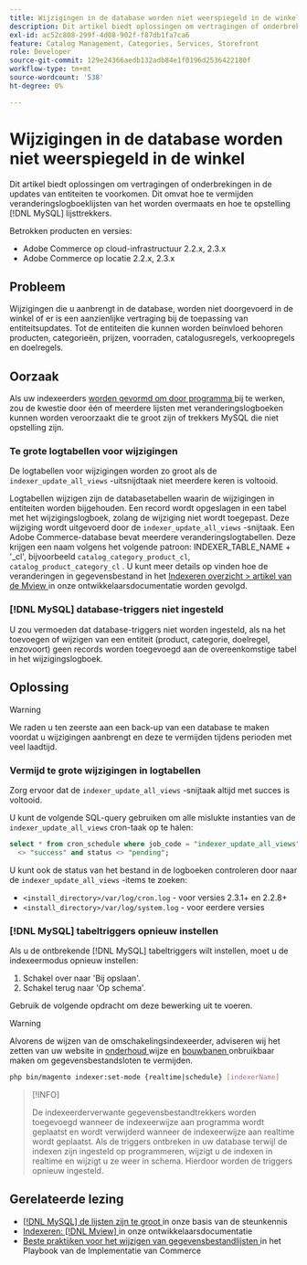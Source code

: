 ```yaml
---
title: Wijzigingen in de database worden niet weerspiegeld in de winkel
description: Dit artikel biedt oplossingen om vertragingen of onderbrekingen in de updates van entiteiten te voorkomen. Dit omvat hoe te om veranderingslogboeklijsten te vermijden van het krijgen van overmaatse en hoe te opstelling  [!DNL MySQL]  lijsttrekkers.
exl-id: ac52c808-299f-4d08-902f-f87db1fa7ca6
feature: Catalog Management, Categories, Services, Storefront
role: Developer
source-git-commit: 129e24366aedb132adb84e1f0196d2536422180f
workflow-type: tm+mt
source-wordcount: '538'
ht-degree: 0%

---
```


# Wijzigingen in de database worden niet weerspiegeld in de winkel

Dit artikel biedt oplossingen om vertragingen of onderbrekingen in de updates van entiteiten te voorkomen. Dit omvat hoe te vermijden veranderingslogboeklijsten van het worden overmaats en hoe te opstelling [!DNL MySQL] lijsttrekkers.

Betrokken producten en versies:

* Adobe Commerce op cloud-infrastructuur 2.2.x, 2.3.x
* Adobe Commerce op locatie 2.2.x, 2.3.x

## Probleem

Wijzigingen die u aanbrengt in de database, worden niet doorgevoerd in de winkel of er is een aanzienlijke vertraging bij de toepassing van entiteitsupdates. Tot de entiteiten die kunnen worden beïnvloed behoren producten, categorieën, prijzen, voorraden, catalogusregels, verkoopregels en doelregels.

## Oorzaak

Als uw indexeerders [ worden gevormd om door programma ](https://experienceleague.adobe.com/en/docs/commerce-operations/configuration-guide/cli/manage-indexers#configure-indexers) bij te werken, zou de kwestie door één of meerdere lijsten met veranderingslogboeken kunnen worden veroorzaakt die te groot zijn of trekkers MySQL die niet opstelling zijn.

### Te grote logtabellen voor wijzigingen

De logtabellen voor wijzigingen worden zo groot als de `indexer_update_all_views` -uitsnijdtaak niet meerdere keren is voltooid.

Logtabellen wijzigen zijn de databasetabellen waarin de wijzigingen in entiteiten worden bijgehouden. Een record wordt opgeslagen in een tabel met het wijzigingslogboek, zolang de wijziging niet wordt toegepast. Deze wijziging wordt uitgevoerd door de `indexer_update_all_views` -snijtaak. Een Adobe Commerce-database bevat meerdere veranderingslogtabellen. Deze krijgen een naam volgens het volgende patroon: INDEXER\_TABLE\_NAME + &#39;\_cl&#39;, bijvoorbeeld `catalog_category_product_cl`, `catalog_product_category_cl` . U kunt meer details op vinden hoe de veranderingen in gegevensbestand in het [ Indexeren overzicht > artikel van de Mview ](https://developer.adobe.com/commerce/php/development/components/indexing/#mview) in onze ontwikkelaarsdocumentatie worden gevolgd.

### [!DNL MySQL] database-triggers niet ingesteld

U zou vermoeden dat database-triggers niet worden ingesteld, als na het toevoegen of wijzigen van een entiteit (product, categorie, doelregel, enzovoort) geen records worden toegevoegd aan de overeenkomstige tabel in het wijzigingslogboek.

## Oplossing

>[!WARNING]
>
>We raden u ten zeerste aan een back-up van een database te maken voordat u wijzigingen aanbrengt en deze te vermijden tijdens perioden met veel laadtijd.

### Vermijd te grote wijzigingen in logtabellen

Zorg ervoor dat de `indexer_update_all_views` -snijtaak altijd met succes is voltooid.

U kunt de volgende SQL-query gebruiken om alle mislukte instanties van de `indexer_update_all_views` cron-taak op te halen:

```sql
select * from cron_schedule where job_code = "indexer_update_all_views" and status
  <> "success" and status <> "pending";
```

U kunt ook de status van het bestand in de logboeken controleren door naar de `indexer_update_all_views` -items te zoeken:

* `<install_directory>/var/log/cron.log` - voor versies 2.3.1+ en 2.2.8+
* `<install_directory>/var/log/system.log` - voor eerdere versies

### [!DNL MySQL] tabeltriggers opnieuw instellen

Als u de ontbrekende [!DNL MySQL] tabeltriggers wilt instellen, moet u de indexeermodus opnieuw instellen:

1. Schakel over naar &#39;Bij opslaan&#39;.
1. Schakel terug naar &#39;Op schema&#39;.

Gebruik de volgende opdracht om deze bewerking uit te voeren.

>[!WARNING]
>
>Alvorens de wijzen van de omschakelingsindexeerder, adviseren wij het zetten van uw website in [ onderhoud ](https://experienceleague.adobe.com/docs/commerce-operations/configuration-guide/setup/application-modes.html#maintenance-mode) wijze en [ bouwbanen ](https://experienceleague.adobe.com/docs/commerce-cloud-service/user-guide/configure/app/properties/crons-property.html#disable-cron-jobs) onbruikbaar maken om gegevensbestandsloten te vermijden.

```bash
php bin/magento indexer:set-mode {realtime|schedule} [indexerName]
```

>[!INFO]
>
>De indexeerderverwante gegevensbestandtrekkers worden toegevoegd wanneer de indexeerwijze aan programma wordt geplaatst en wordt verwijderd wanneer de indexeerwijze aan realtime wordt geplaatst. Als de triggers ontbreken in uw database terwijl de indexen zijn ingesteld op programmeren, wijzigt u de indexen in realtime en wijzigt u ze weer in schema. Hierdoor worden de triggers opnieuw ingesteld.

## Gerelateerde lezing

* [[!DNL MySQL]  de lijsten zijn te groot ](https://experienceleague.adobe.com/en/docs/experience-cloud-kcs/kbarticles/ka-26945) in onze basis van de steunkennis
* [ Indexeren: [!DNL Mview] ](https://developer.adobe.com/commerce/php/development/components/indexing/#mview) in onze ontwikkelaarsdocumentatie
* [ Beste praktijken voor het wijzigen van gegevensbestandlijsten ](https://experienceleague.adobe.com/en/docs/commerce-operations/implementation-playbook/best-practices/development/modifying-core-and-third-party-tables#why-adobe-recommends-avoiding-modifications) in het Playbook van de Implementatie van Commerce

